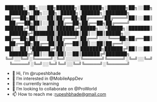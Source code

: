 
██████╗░██╗░░░██╗██████╗░███████╗░██████╗██╗░░██╗  ██████╗░██╗░░██╗░█████╗░██████╗░███████╗
██╔══██╗██║░░░██║██╔══██╗██╔════╝██╔════╝██║░░██║  ██╔══██╗██║░░██║██╔══██╗██╔══██╗██╔════╝
██████╔╝██║░░░██║██████╔╝█████╗░░╚█████╗░███████║  ██████╦╝███████║███████║██║░░██║█████╗░░
██╔══██╗██║░░░██║██╔═══╝░██╔══╝░░░╚═══██╗██╔══██║  ██╔══██╗██╔══██║██╔══██║██║░░██║██╔══╝░░
██║░░██║╚██████╔╝██║░░░░░███████╗██████╔╝██║░░██║  ██████╦╝██║░░██║██║░░██║██████╔╝███████╗
╚═╝░░╚═╝░╚═════╝░╚═╝░░░░░╚══════╝╚═════╝░╚═╝░░╚═╝  ╚═════╝░╚═╝░░╚═╝╚═╝░░╚═╝╚═════╝░╚══════╝



- 👋 Hi, I’m @rupeshbhade
- 👀 I’m interested in @MobileAppDev
- 🌱 I’m currently learning
- 💞️ I’m looking to collaborate on @ProWorld
- 📫 How to reach me :rupeshbhade@gmail.com

<!---
rupeshbhade/rupeshbhade is a ✨ special ✨ repository because its `README.md` (this file) appears on your GitHub profile.
You can click the Preview link to take a look at your changes.
--->
